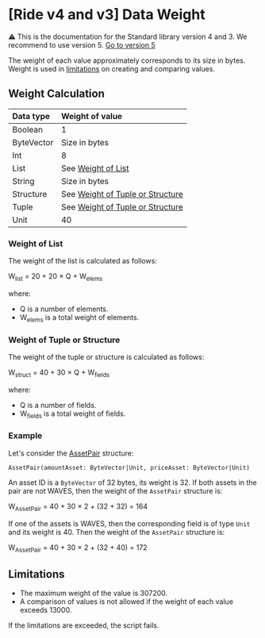 # [Ride v4 and v3] Data Weight

:warning: This is the documentation for the Standard library version 4 and 3. We recommend to use version 5. [Go to version 5](/en/ride/limits/weight)

The weight of each value approximately corresponds to its size in bytes. Weight is used in [limitations](#limitations) on creating and comparing values.

## Weight Calculation

| Data type | Weight of value |
| :--- | :--- |
| Boolean | 1 |
| ByteVector | Size in bytes |
| Int | 8 |
| List | See [Weight of List](#weight-of-list) |
| String | Size in bytes |
| Structure | See [Weight of Tuple or Structure](#weight-of-tuple-or-structure) |
| Tuple | See [Weight of Tuple or Structure](#weight-of-tuple-or-structure) |
| Unit | 40 |

### Weight of List

The weight of the list is calculated as follows:

W<sub>list</sub> = 20 + 20 × Q + W<sub>elems</sub>

where:

* Q is a number of elements.
* W<sub>elems</sub> is a total weight of elements.

### Weight of Tuple or Structure

The weight of the tuple or structure is calculated as follows:

W<sub>struct</sub> = 40 + 30 × Q + W<sub>fields</sub>

where:

* Q is a number of fields.
* W<sub>fields</sub> is a total weight of fields.

### Example

Let's consider the [AssetPair](/en/ride/v4/structures/common-structures/asset-pair) structure:

```
AssetPair(amountAsset: ByteVector|Unit, priceAsset: ByteVector|Unit)
```

An asset ID is a `ByteVector` of 32 bytes, its weight is 32. If both assets in the pair are not WAVES, then the weight of the `AssetPair` structure is:

W<sub>AssetPair</sub> = 40 + 30 × 2 + (32 + 32) = 164

If one of the assets is WAVES, then the corresponding field is of type `Unit` and its weight is 40. Then the weight of the `AssetPair` structure is:

W<sub>AssetPair</sub> = 40 + 30 × 2 + (32 + 40) = 172

## Limitations

* The maximum weight of the value is 307200.
* A comparison of values is not allowed if the weight of each value exceeds 13000.

If the limitations are exceeded, the script fails.

